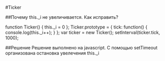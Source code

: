 #Ticker

##Почему this._i не увеличивается. Как исправить?

function Ticker() {
this._i = 0
};
Ticker.prototype = {
 tick: function() {
 console.log(this._i++);
 }
};
var ticker = new Ticker();
setInterval(ticker.tick, 1000);

##Решение
Решение выполнено на javascript. С помощью setTimeout организована остановка увелечения this._i
